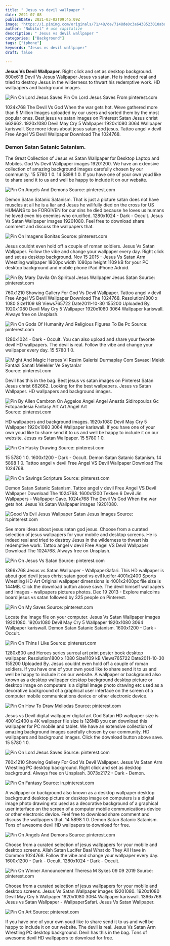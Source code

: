 ```yaml
---
title: " Jesus vs devil wallpaper "
date: 2021-07-08
publishDate: 2021-03-02T09:45:09Z
image: "https://i.pinimg.com/originals/71/48/de/7148de0c3a6438523010aba492d89f6c.jpg"
author: "Nubitol" # use capitalize
description: " Jesus vs devil wallpaper "
categories: ["Background"]
tags: ["iphone"]
keywords: "Jesus vs devil wallpaper"
draft: false

---
```



**Jesus Vs Devil Wallpaper**. Right click and set as desktop background. 800x618 Devil Vs Jesus Wallpaper Jesus vs satan. He is indeed real and tried to destroy Jesus in the wilderness to thwart his redemptive work. HD wallpapers and background images.

![Pin On Lord Jesus Saves](https://i.pinimg.com/originals/41/42/4a/41424a6f076203be5d50011cfdbd39f0.jpg "Pin On Lord Jesus Saves")
Pin On Lord Jesus Saves From pinterest.com


1024x768 The Devil Vs God When the war gets hot. Weve gathered more than 5 Million Images uploaded by our users and sorted them by the most popular ones. Best jesus vs satan images on Pinterest Satan Jesus christ 662662. 1920x1080 Devil May Cry 5 Wallpaper 1920x1080 3064 Wallpaper kariswall. See more ideas about jesus satan god jesus. Tattoo angel v devil Free Angel VS Devil Wallpaper Download The 1024768.

### Demon Satan Satanic Satanism.

The Great Collection of Jesus vs Satan Wallpaper for Desktop Laptop and Mobiles. God Vs Devil Wallpaper images 19201200. We have an extensive collection of amazing background images carefully chosen by our community. 15 5780 1 0. 14 5898 1 0. If you have one of your own youd like to share send it to us and well be happy to include it on our website.


![Pin On Angels And Demons](https://i.pinimg.com/originals/47/c2/db/47c2db2ede678e811bcf567b076e78d1.jpg "Pin On Angels And Demons")
Source: pinterest.com

Demon Satan Satanic Satanism. That is just a picture satan does not have muscles at all he is a liar and Jesus he willfully died on the cross for US HUMANS to be FORGIVEN for our sins he died because he loves us humans he loved even his enemies who crucified. 1280x1024 - Dark - Occult. Jesus Vs Satan Wallpaper images 19201080. Feel free to download share comment and discuss the wallpapers that.

![Pin On Imagens Bonitas](https://i.pinimg.com/originals/63/2e/14/632e149509c90e6a482b9dd57ef8fd50.jpg "Pin On Imagens Bonitas")
Source: pinterest.com

Jesus couldnt even hold off a couple of roman soldiers. Jesus Vs Satan Wallpaper. Follow the vibe and change your wallpaper every day. Right click and set as desktop background. Nov 15 2015 - Jesus Vs Satan Arm Wrestling wallpaper 1800px width 1080px height 1109 kB for your PC desktop background and mobile phone iPad iPhone Adroid.

![Pin By Mary Davila On Spiritual Jesus Wallpaper Jesus Satan](https://i.pinimg.com/originals/e9/e5/fc/e9e5fc4c6b53d206385b7c1cc665a66d.jpg "Pin By Mary Davila On Spiritual Jesus Wallpaper Jesus Satan")
Source: pinterest.com

760x1210 Showing Gallery For God Vs Devil Wallpaper. Tattoo angel v devil Free Angel VS Devil Wallpaper Download The 1024768. Resolution1800 x 1080 Size1109 kB Views765722 Date2011-10-30 155200 Uploaded By. 1920x1080 Devil May Cry 5 Wallpaper 1920x1080 3064 Wallpaper kariswall. Always free on Unsplash.

![Pin On Gods Of Humanity And Religious Figures To Be Pc](https://i.pinimg.com/originals/3e/5e/67/3e5e675992df2c2c5962d278b7f84ad0.jpg "Pin On Gods Of Humanity And Religious Figures To Be Pc")
Source: pinterest.com

1280x1024 - Dark - Occult. You can also upload and share your favorite devil HD wallpapers. The devil is real. Follow the vibe and change your wallpaper every day. 15 5780 1 0.

![Might And Magic Heroes Vi Resim Galerisi Durmaplay Com Savasci Melek Fantazi Sanati Melekler Ve Seytanlar](https://i.pinimg.com/originals/5c/54/ac/5c54aca33772152ecf8c5c6a69eeda00.jpg "Might And Magic Heroes Vi Resim Galerisi Durmaplay Com Savasci Melek Fantazi Sanati Melekler Ve Seytanlar")
Source: pinterest.com

Devil has this in the bag. Best jesus vs satan images on Pinterest Satan Jesus christ 662662. Looking for the best wallpapers. Jesus vs Satan Wallpaper. HD wallpapers and background images.

![Pin By Allen Cambron On Aggelos Angel Angel Anestis Sidiropoulos Gc Fotopandesia Fantasy Art Art Angel Art](https://i.pinimg.com/564x/0a/c0/5b/0ac05bda4bf3b05f60e5418fa61ee7d3.jpg "Pin By Allen Cambron On Aggelos Angel Angel Anestis Sidiropoulos Gc Fotopandesia Fantasy Art Art Angel Art")
Source: pinterest.com

HD wallpapers and background images. 1920x1080 Devil May Cry 5 Wallpaper 1920x1080 3064 Wallpaper kariswall. If you have one of your own youd like to share send it to us and well be happy to include it on our website. Jesus vs Satan Wallpaper. 15 5780 1 0.

![Pin On Husky Drawing](https://i.pinimg.com/originals/b8/c9/f9/b8c9f97a541623b6884223966e5d01b8.jpg "Pin On Husky Drawing")
Source: pinterest.com

15 5780 1 0. 1600x1200 - Dark - Occult. Demon Satan Satanic Satanism. 14 5898 1 0. Tattoo angel v devil Free Angel VS Devil Wallpaper Download The 1024768.

![Pin On Savings Scripture](https://i.pinimg.com/564x/fc/26/90/fc2690ccee74f23aa12dcfa5d64e9d04.jpg "Pin On Savings Scripture")
Source: pinterest.com

Demon Satan Satanic Satanism. Tattoo angel v devil Free Angel VS Devil Wallpaper Download The 1024768. 1600x1200 Tekken 6 Devil Jin Wallpapers - Wallpaper Cave. 1024x768 The Devil Vs God When the war gets hot. Jesus Vs Satan Wallpaper images 19201080.

![Good Vs Evil Jesus Wallpaper Satan Jesus Images](https://i.pinimg.com/originals/b7/9b/7e/b79b7e27722b68da4d6fd8803d7a1551.jpg "Good Vs Evil Jesus Wallpaper Satan Jesus Images")
Source: it.pinterest.com

See more ideas about jesus satan god jesus. Choose from a curated selection of jesus wallpapers for your mobile and desktop screens. He is indeed real and tried to destroy Jesus in the wilderness to thwart his redemptive work. Tattoo angel v devil Free Angel VS Devil Wallpaper Download The 1024768. Always free on Unsplash.

![Pin On Jesus Vs Satan](https://i.pinimg.com/originals/bd/a0/d3/bda0d39010d07ccfbaa1b3d10a1b41a8.jpg "Pin On Jesus Vs Satan")
Source: pinterest.com

1366x768 Jesus vs Satan Wallpaper - WallpaperSafari. This HD wallpaper is about god devil jesus christ satan good vs evil lucifer 4001x2400 Sports Wrestling HD Art Original wallpaper dimensions is 4001x2400px file size is 144MB. Click the download button above save. The devil himself wallpapers and images - wallpapers pictures photos. Dec 19 2013 - Explore malcolms board jesus vs satan followed by 325 people on Pinterest.

![Pin On My Saves](https://i.pinimg.com/originals/e9/9b/21/e99b217a58dd85a1afb9b72a91501bef.jpg "Pin On My Saves")
Source: pinterest.com

Locate the image file on your computer. Jesus Vs Satan Wallpaper images 19201080. 1920x1080 Devil May Cry 5 Wallpaper 1920x1080 3064 Wallpaper kariswall. Demon Satan Satanic Satanism. 1600x1200 - Dark - Occult.

![Pin On Thins I Like](https://i.pinimg.com/originals/dd/eb/b3/ddebb3d473c8e16ad233e8fe8f61a1f4.jpg "Pin On Thins I Like")
Source: pinterest.com

1280x800 and Heroes series surreal art print poster book desktop wallpaper. Resolution1800 x 1080 Size1109 kB Views765722 Date2011-10-30 155200 Uploaded By. Jesus couldnt even hold off a couple of roman soldiers. If you have one of your own youd like to share send it to us and well be happy to include it on our website. A wallpaper or background also known as a desktop wallpaper desktop background desktop picture or desktop image on computers is a digital image photo drawing etc used as a decorative background of a graphical user interface on the screen of a computer mobile communications device or other electronic device.

![Pin On How To Draw Meliodas](https://i.pinimg.com/originals/22/63/ce/2263ce0c96684fffd79589a28f772343.jpg "Pin On How To Draw Meliodas")
Source: pinterest.com

Jesus vs Devil digital wallpaper digital art God Satan HD wallpaper size is 4001x2400 a 4K wallpaper file size is 126MB you can download this wallpaper for PC mobile and tablet. We have an extensive collection of amazing background images carefully chosen by our community. HD wallpapers and background images. Click the download button above save. 15 5780 1 0.

![Pin On Lord Jesus Saves](https://i.pinimg.com/originals/41/42/4a/41424a6f076203be5d50011cfdbd39f0.jpg "Pin On Lord Jesus Saves")
Source: pinterest.com

760x1210 Showing Gallery For God Vs Devil Wallpaper. Jesus Vs Satan Arm Wrestling PC desktop background. Right click and set as desktop background. Always free on Unsplash. 3073x2172 - Dark - Demon.

![Pin On Fantasy](https://i.pinimg.com/originals/7d/e5/15/7de515d5ba9f8626b153847ae09e97da.jpg "Pin On Fantasy")
Source: in.pinterest.com

A wallpaper or background also known as a desktop wallpaper desktop background desktop picture or desktop image on computers is a digital image photo drawing etc used as a decorative background of a graphical user interface on the screen of a computer mobile communications device or other electronic device. Feel free to download share comment and discuss the wallpapers that. 14 5898 1 0. Demon Satan Satanic Satanism. Tons of awesome devil HD wallpapers to download for free.

![Pin On Angels And Demons](https://i.pinimg.com/originals/fb/97/10/fb9710757d3348f2dbefcbde360ba63d.jpg "Pin On Angels And Demons")
Source: pinterest.com

Choose from a curated selection of jesus wallpapers for your mobile and desktop screens. Allah Satan Lucifer Baal What do They All Have in Common 1024768. Follow the vibe and change your wallpaper every day. 1600x1200 - Dark - Occult. 1280x1024 - Dark - Occult.

![Pin On Winner Announcement Theresa M Sykes 09 09 2019](https://i.pinimg.com/originals/36/96/27/369627593ed0b44fe2c84d8bdacaf835.jpg "Pin On Winner Announcement Theresa M Sykes 09 09 2019")
Source: pinterest.com

Choose from a curated selection of jesus wallpapers for your mobile and desktop screens. Jesus Vs Satan Wallpaper images 19201080. 1920x1080 Devil May Cry 5 Wallpaper 1920x1080 3064 Wallpaper kariswall. 1366x768 Jesus vs Satan Wallpaper - WallpaperSafari. Jesus Vs Satan Wallpaper.

![Pin On Art](https://i.pinimg.com/originals/71/48/de/7148de0c3a6438523010aba492d89f6c.jpg "Pin On Art")
Source: pinterest.com

If you have one of your own youd like to share send it to us and well be happy to include it on our website. The devil is real. Jesus Vs Satan Arm Wrestling PC desktop background. Devil has this in the bag. Tons of awesome devil HD wallpapers to download for free.

